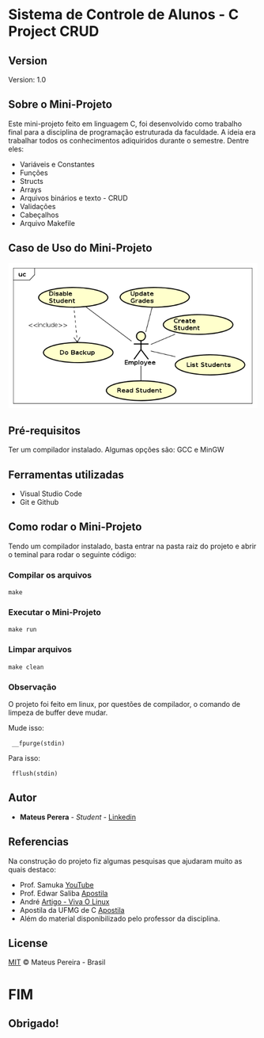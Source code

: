 # Sistema de Controle de Alunos - C Project CRUD

## Version

Version: 1.0

## Sobre o Mini-Projeto

Este mini-projeto feito em linguagem C, foi desenvolvido como trabalho final para a disciplina de programação estruturada da faculdade. A ideia era trabalhar todos os conhecimentos adiquiridos durante o semestre.
Dentre eles:
 - Variáveis e Constantes
 - Funções
 - Structs
 - Arrays
 - Arquivos binários e texto - CRUD
 - Validações
 - Cabeçalhos
 - Arquivo Makefile

## Caso de Uso do Mini-Projeto

![use case](https://github.com/mateuspsm/crud-c/blob/master/use%20case/use-case-v1.0.png)

## Pré-requisitos

Ter um compilador instalado.
Algumas opções são: GCC e MinGW

## Ferramentas utilizadas
 - Visual Studio Code
 - Git e Github

## Como rodar o Mini-Projeto

Tendo um compilador instalado, basta entrar na pasta raiz do projeto e abrir o teminal para rodar o seguinte código:

### Compilar os arquivos
```
make
```

### Executar o Mini-Projeto
```
make run
```

### Limpar arquivos
```
make clean
```

### Observação

O projeto foi feito em linux, por questões de compilador, o comando de limpeza de buffer deve mudar.

Mude isso:
```
 __fpurge(stdin)
```
Para isso:
```
 fflush(stdin)
```

## Autor

* **Mateus Perera** - *Student* - [Linkedin](https://www.linkedin.com/in/mateus-pereira-971946197/)

## Referencias

Na construção do projeto fiz algumas pesquisas que ajudaram muito as quais destaco:
 - Prof. Samuka [YouTube](https://www.youtube.com/watch?v=v3dSoFDSe-I&list=PL3ZslI15yo2qiGb4u7fLlbKGL2nTNV8F3)
 - Prof. Edwar Saliba [Apostila](https://www.youtube.com/watch?v=v3dSoFDSe-I&list=PL3ZslI15yo2qiGb4u7fLlbKGL2nTNV8F3)
 - André [Artigo - Viva O Linux](https://www.vivaolinux.com.br/artigo/Expressoes-Regulares-(POSIX)-em-C)
 - Apostila da UFMG de C [Apostila](http://paginapessoal.utfpr.edu.br/lalucas/disciplinas/el71e-s01-algoritmos/C_UFMG.pdf/view)
 - Além do material disponibilizado pelo professor da disciplina.

## License

[MIT](/LICENSE) &copy; Mateus Pereira - Brasil

# FIM
## Obrigado!

